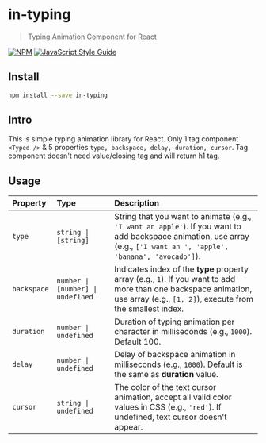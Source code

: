 # in-typing

> Typing Animation Component for React

[![NPM](https://img.shields.io/npm/v/in-typing.svg)](https://www.npmjs.com/package/in-typing) [![JavaScript Style Guide](https://img.shields.io/badge/code_style-standard-brightgreen.svg)](https://standardjs.com)

## Install

```bash
npm install --save in-typing
```

## Intro

This is simple typing animation library for React. Only 1 tag component ``` <Typed /> ``` & 5 properties ``` type, backspace, delay, duration, cursor ```. Tag component doesn't need value/closing tag and will return h1 tag.

## Usage

| Property | Type     | Description                |
| :-------- | :------- | :------------------------- |
| `type` | `string \| [string]` | String that you want to animate (e.g., `'I want an apple'`). If you want to add backspace animation, use array (e.g., `['I want an ', 'apple', 'banana', 'avocado']`). |
| `backspace` | `number \| [number] \| undefined` | Indicates index of the **type** property array (e.g., `1`). If you want to add more than one backspace animation, use array (e.g., `[1, 2]`), execute from the smallest index. |
| `duration` | `number \| undefined` | Duration of typing animation per character in milliseconds (e.g., `1000`). Default 100. |
| `delay` | `number \| undefined` | Delay of backspace animation in milliseconds (e.g., `1000`). Default is the same as **duration** value. |
| `cursor` | `string \| undefined` | The color of the text cursor animation, accept all valid color values in CSS (e.g., `'red'`). If undefined, text cursor doesn't appear. |
